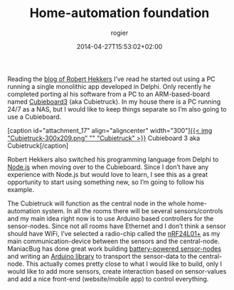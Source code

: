 ﻿---
title: Home-automation foundation
author: rogier
type: post
date: 2014-04-27T15:53:02+02:00
url: /2014/04/27/home-automation-foundation/
commentFolder: 2014-04-27-home-automation-foundation
categories:
- HomeAutomation
tags: []
resources:
- src: Cubietruck-300x209.png
  title: Cubietruck

---
Reading the [blog of Robert Hekkers](http://blog.hekkers.net/) I’ve read he started out using a PC running a single monolithic app developed in Delphi. Only recently he completed porting al his software from a PC to an ARM-based-board named [Cubieboard3](http://docs.cubieboard.org/products/start#cubietruck_cubieboard3) (aka Cubietruck). In my house there is a PC running 24/7 as a NAS, but I would like to keep things separate so I’m also going to use a Cubieboard.

[caption id="attachment_17" align="aligncenter" width="300"][{{< img "Cubietruck-300x209.png" ""  "Cubietruck" >}}](https://www.progz.nl/homeautomation/wp-content/uploads/sites/2/2014/04/Cubietruck.png) Cubieboard 3 aka Cubietruck[/caption]

Robert Hekkers also switched his programming language from Delphi to [Node.js](http://nodejs.org/) when moving over to the Cubieboard. Since I don’t have any experience with Node.js but would love to learn, I see this as a great opportunity to start using something new, so I’m going to follow his example.

The Cubietruck will function as the central node in the whole home-automation system. In all the rooms there will be several sensors/controls and my main idea right now is to use Arduino based controllers for the sensor-nodes. Since not all rooms have Ethernet and I don’t think a sensor should have WiFi, I’ve selected a radio-chip called the [nRF24L01+](http://www.nordicsemi.com/eng/Products/2.4GHz-RF/nRF24L01P) as my main communication-device between the sensors and the central-node. ManiacBug has done great work building [battery-powered sensor-nodes](http://maniacbug.wordpress.com/2011/10/19/sensor-node/) and writing an [Arduino library](https://github.com/maniacbug/RF24Network) to transport the sensor-data to the central-node. This actually comes pretty close to what I would like to build, only I would like to add more sensors, create interaction based on sensor-values and add a nice front-end (website/mobile app) to control everything.
